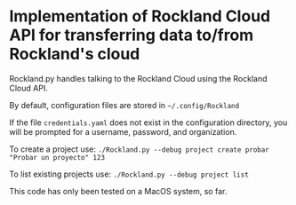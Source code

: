 # Implementation of Rockland Cloud API for transferring data to/from Rockland's cloud

Rockland.py handles talking to the Rockland Cloud using the Rockland Cloud API.

By default, configuration files are stored in `~/.config/Rockland`

If the file `credentials.yaml` does not exist in the configuration directory, you will be prompted for a username, password, and organization.

To create a project use:
`./Rockland.py --debug project create probar "Probar un proyecto" 123`

To list existing projects use:
`./Rockland.py --debug project list`

This code has only been tested on a MacOS system, so far.

